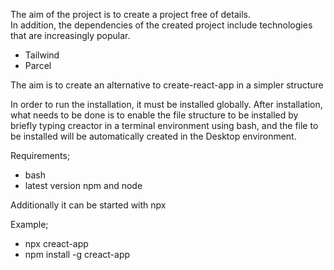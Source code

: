 The aim of the project is to create a project free of details.<br>
In addition, the dependencies of the created project include technologies that are increasingly popular.

- Tailwind
- Parcel

The aim is to create an alternative to create-react-app in a simpler structure

In order to run the installation, it must be installed globally. After installation, what needs to be done is to enable the file structure to be installed by briefly typing creactor in a terminal environment using bash, and the file to be installed will be automatically created in the Desktop environment.

Requirements;

- bash
- latest version npm and node

Additionally it can be started with npx<br>

Example;

- npx creact-app
- npm install -g creact-app
